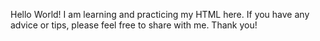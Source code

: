 Hello World!
I am learning and practicing my HTML here.
If you have any advice or tips, please feel free to share with me.
Thank you!


